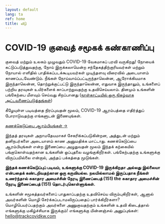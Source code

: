 ```yaml
---
layout: default
lang: ta
ref: home
title: வீடு
---
```

# COVID-19 குவைத் சமூகக் கண்காணிப்பு 

குவைத் மற்றும் உலகம் முழுவதும் COVID-19 வேகமாகப் பரவி வருகிறது!
நோயைக் கட்டுப்படுத்துவதற்கு, நோய் இருக்கலாமென்ற சந்தேகத்திற்குரியவர்கள் மற்றும் நோயால் எளிதில் பாதிக்கப்படக்கூடியவர்கள் முடிந்தளவு விரைவில் அடையாளம் காணப்படவேண்டும்.
நீங்கள் நோய்வாய்ப்பட்டிருந்தாலென்ன, ஆரோக்கியமாக இருந்தாலென்ன, தொற்றுக்குட்பட்டு
இருந்தாலென்ன, எதுவாக இருந்தாலும், உங்களைப் பற்றிய தரவுகள் உயிர்களைக்
காப்பாற்றுவதற்கு உதவிசெய்யலாம். தினமும் உங்களின் பங்கேற்பை மீளவும் செய்வது
சிறப்பானது ([நாள்காட்டியில் ஒரு நிகழ்வாக அட்டவணைப்படுத்துங்கள்](/TrackCOVIDKW.ics))

கீழேயுள்ள படிவத்தை நிரப்புவதன் மூலம், COVID-19 ஆரம்பத்தை எதிர்த்துப் போராடுவதற்கு எங்களுடன் இணையுங்கள்.

<a
href="https://survey123.arcgis.com/share/3c5158cd793d4cc7a80d8d3fb3446b07?lang=ta"
class="btn"> கணக்கெடுப்பை ஆரம்பியுங்கள் →</a>

இந்தத் தரவுகள் அநாமதேயமாகச் சேகரிக்கப்படுகின்றன, அத்துடன் மற்றும் தனிநபர்களை
அடையாளம் காண அனுமதிக்க மாட்டாது. கணக்கெடுப்பை ஆரம்பியுங்கள் என்ற இணைப்பை
அழுதுவதன் மூலம் இந்தக் கற்கையில் பங்குகொள்வதற்கான உங்களின் ஒப்புதலை
வழங்குகிறீர்கள். பங்கேற்பதற்கு உங்களுக்கு விருப்பமில்லை என்றால், அந்தப் பக்கத்தை
மூடுங்கள்.

**இந்தக் கணக்கெடுப்புப் படிவம், உங்களுக்கு COVID-19 இருக்கிறதா அல்லது இல்லையா என்பதைக் கண்டறிவதற்கான ஒரு கருவியல்ல. நலமில்லாமல்  இருப்பதாக நீங்கள் உணர்ந்தால் சுகாதார அமைச்சின் நேரடி இணைப்பைத் (151) the  சுகாதார அமைச்சின் நேரடி இணைப்பைத் (151) தொடர்புகொள்ளுங்கள்.**

உங்களின் சமூகத்தவர்களைப் பாதுகாப்பதற்கு உதவிசெய்ய விரும்புகிறீர்கள், ஆனால் அவர்களின் மொழி சேர்க்கப்படாமலிருப்பதைப் பார்க்கிறீர்களா? மொழிபெயர்ப்பதற்கும் அவர்களை அணுகுவதற்கும் உங்களின் உதவி கிடைத்தால் எங்களுக்கு மகிழ்ச்சியாக இருக்கும்! எங்களுக்கு மின்னஞ்சல் அனுப்புங்கள்: [hello@trackcovidkw.com](mailto:hello@trackcovidkw.com)

